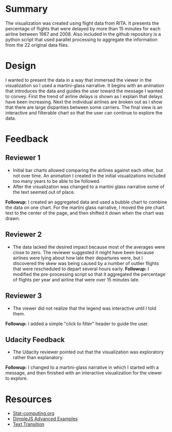 # Summary
The visualization was created using flight data from RITA. It presents the percentage of flights that were delayed by more than 15 minutes for each airline between 1987 and 2008. Also included in the github repository is a python script that used parallel processing to aggregate the information from the 22 original data files.

# Design
I wanted to present the data in a way that immersed the viewer in the visualization so I used a martini-glass narrative. It begins with an animation that introduces the data and guides the user toward the message I wanted to convey. First the trend of airline delays is shown as I explain that delays have been increasing. Next the individual airlines are broken out as I show that there are large disparities between some carriers. The final view is an interactive and filterable chart so that the user can continue to explore the data. 

# Feedback
## Reviewer 1
* Initial bar charts allowed comparing the airlines against each other, but not over time. An animation I created in the initial visualizations included too many years to be able to be followed.
* After the visualization was changed to a martini glass narrative some of the text seemed out of place.

**Followup:** I created an aggregated data and used a bubble chart to combine the data on one chart. For the martini glass narrative, I moved the pre chart text to the center of the page, and then shifted it down when the chart was drawn.

## Reviewer 2
* The data lacked the desired impact because most of the averages were close to zero. The reviewer suggested it might have been because airlines were lying about how late their departures were, but I discovered the skew was being caused by a number of outlier flights that were rescheduled to depart several hours early.
**Followup:** I modified the pre-processing script so that it aggregated the percentage of flights per year and airline that were over 15 minutes late.

## Reviewer 3
* The viewer did not realize that the legend was interactive until I told them.

**Followup:**  I added a simple "click to filter" header to guide the user.

## Udacity Feedback
* The Udacity reviewer pointed out that the visualization was exploratory rather than explanatory.

**Followup:** I changed to a martini-glass narrative in which I started with a message, and then finished with an interactive visualization for the viewer to explore.


# Resources
- [Stat-computing.org](http://stat-computing.org/dataexpo/2009/the-data.html)
- [DimpleJS Advanced Examples](http://dimplejs.org/advanced_examples_index.html)
- [Text Transition](https://bl.ocks.org/mbostock/f7dcecb19c4af317e464)